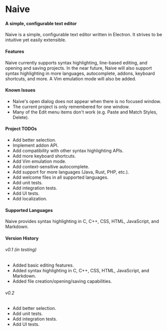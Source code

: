 # Naive
#### A simple, configurable text editor

Naive is a simple, configurable text editor written in Electron. It strives to
be intuitive yet easily extensible.

#### Features
Naive currently supports syntax highlighting, line-based editing, and opening
and saving projects.  In the near future, Naive will also support syntax
highlighting in more languages, autocomplete, addons, keyboard shortcuts, and
more. A Vim emulation mode will also be added.

#### Known Issues
- Naive's open dialog does not appear when there is no focused window.
- The current project is only remembered for one window.
- Many of the Edit menu items don't work (e.g. Paste and Match Styles, Delete).

#### Project TODOs
- Add better selection.
- Implement addon API.
- Add compatibility with other syntax highlighting APIs.
- Add more keyboard shortcuts.
- Add Vim emulation mode.
- Add context-sensitive autocomplete.
- Add support for more languages (Java, Rust, PHP, etc.).
- Add welcome files in all supported languages.
- Add unit tests.
- Add integration tests.
- Add UI tests.
- Add localization.

#### Supported Languages
Naive provides syntax highlighting in C, C++, CSS, HTML, JavaScript, and
Markdown.

#### Version History
###### v0.1 (in testing)
- Added basic editing features.
- Added syntax highlighting in C, C++, CSS, HTML, JavaScript, and Markdown.
- Added file creation/opening/saving capabilities.

###### v0.2
- Add better selection.
- Add unit tests.
- Add integration tests.
- Add UI tests.
